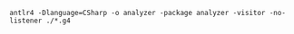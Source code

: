 ```
antlr4 -Dlanguage=CSharp -o analyzer -package analyzer -visitor -no-listener ./*.g4
```

<!-- https://viewerjs.org/ -->
